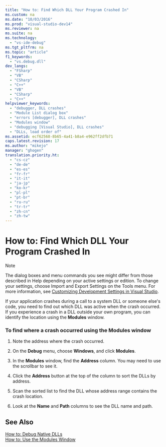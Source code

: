 ```yaml
---
title: "How to: Find Which DLL Your Program Crashed In"
ms.custom: na
ms.date: "10/03/2016"
ms.prod: "visual-studio-dev14"
ms.reviewer: na
ms.suite: na
ms.technology: 
  - "vs-ide-debug"
ms.tgt_pltfrm: na
ms.topic: "article"
f1_keywords: 
  - "vs.debug.dll"
dev_langs: 
  - "FSharp"
  - "VB"
  - "CSharp"
  - "C++"
  - "VB"
  - "CSharp"
  - "C++"
helpviewer_keywords: 
  - "debugger, DLL crashes"
  - "Module List dialog box"
  - "errors [debugger], DLL crashes"
  - "Modules window"
  - "debugging [Visual Studio], DLL crashes"
  - "DLLs, load order of"
ms.assetid: ecf62568-8b65-4a41-b8a4-e962ff2dfb71
caps.latest.revision: 17
ms.author: "mikejo"
manager: "ghogen"
translation.priority.ht: 
  - "cs-cz"
  - "de-de"
  - "es-es"
  - "fr-fr"
  - "it-it"
  - "ja-jp"
  - "ko-kr"
  - "pl-pl"
  - "pt-br"
  - "ru-ru"
  - "tr-tr"
  - "zh-cn"
  - "zh-tw"
---
```

# How to: Find Which DLL Your Program Crashed In
> [!NOTE]
>  The dialog boxes and menu commands you see might differ from those described in Help depending on your active settings or edition. To change your settings, choose Import and Export Settings on the Tools menu. For more information, see [Customizing Development Settings in Visual Studio](assetId:///22c4debb-4e31-47a8-8f19-16f328d7dcd3).  
  
 If your application crashes during a call to a system DLL or someone else's code, you need to find out which DLL was active when the crash occurred. If you experience a crash in a DLL outside your own program, you can identify the location using the **Modules** window.  
  
### To find where a crash occurred using the Modules window  
  
1.  Note the address where the crash occurred.  
  
2.  On the **Debug** menu, choose **Windows**, and click **Modules**.  
  
3.  In the **Modules** window, find the **Address** column. You may need to use the scrollbar to see it.  
  
4.  Click the **Address** button at the top of the column to sort the DLLs by address.  
  
5.  Scan the sorted list to find the DLL whose address range contains the crash location.  
  
6.  Look at the **Name** and **Path** columns to see the DLL name and path.  
  
## See Also  
 [How to: Debug Native DLLs](../debugger/how-to--debug-native-dlls.md)   
 [How to: Use the Modules Window](../debugger/how-to--use-the-modules-window.md)